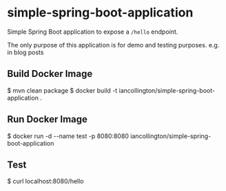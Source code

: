 # simple-spring-boot-application

Simple Spring Boot application to expose a `/hello` endpoint.

The only purpose of this application is for demo and testing purposes. e.g. in blog posts

## Build Docker Image

$ mvn clean package
$ docker build -t iancollington/simple-spring-boot-application .

## Run Docker Image

$ docker run -d --name test -p 8080:8080 iancollington/simple-spring-boot-application

## Test

$ curl localhost:8080/hello
